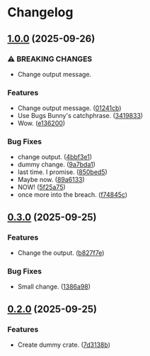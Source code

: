# Changelog

## [1.0.0](https://github.com/alisamji-ybor/dummy/compare/hello-world-v0.3.0...hello-world-v1.0.0) (2025-09-26)


### ⚠ BREAKING CHANGES

* Change output message.

### Features

* Change output message. ([01241cb](https://github.com/alisamji-ybor/dummy/commit/01241cbf375fd204488eb3577153bdecd9f64a92))
* Use Bugs Bunny's catchphrase. ([3419833](https://github.com/alisamji-ybor/dummy/commit/34198336648d4a3171ede1b1aa829c2a18eb26e3))
* Wow. ([e136200](https://github.com/alisamji-ybor/dummy/commit/e136200e01f9efcb679cdb60cb294f3032618450))


### Bug Fixes

* change output. ([4bbf3e1](https://github.com/alisamji-ybor/dummy/commit/4bbf3e1f4d7e177405fd1d51fdee76886f8b8a8d))
* dummy change. ([9a7bda1](https://github.com/alisamji-ybor/dummy/commit/9a7bda18cf780dedc6f59e26f61169ff1fd1fe44))
* last time. I promise. ([850bed5](https://github.com/alisamji-ybor/dummy/commit/850bed54b3d6ec2578a9aeb62b79cff80963f6be))
* Maybe now. ([89a6133](https://github.com/alisamji-ybor/dummy/commit/89a6133a0d5dade81d13d4aaab341b480d747590))
* NOW! ([5f25a75](https://github.com/alisamji-ybor/dummy/commit/5f25a758150c24b0aae5db1841c84c1c5dbeb099))
* once more into the breach. ([f74845c](https://github.com/alisamji-ybor/dummy/commit/f74845ccdc3349183ede68eb34ff867356fbd2ed))

## [0.3.0](https://github.com/alisamji-ybor/dummy/compare/hello-world-v0.2.0...hello-world-v0.3.0) (2025-09-25)


### Features

* Change the output. ([b827f7e](https://github.com/alisamji-ybor/dummy/commit/b827f7efb61b8e6e619f77ab4f6157d2edf82c7d))


### Bug Fixes

* Small change. ([1386a98](https://github.com/alisamji-ybor/dummy/commit/1386a98b45b51f9ef0563558f72d3999d73c8ee2))

## [0.2.0](https://github.com/alisamji-ybor/dummy/compare/hello-world-v0.1.0...hello-world-v0.2.0) (2025-09-25)


### Features

* Create dummy crate. ([7d3138b](https://github.com/alisamji-ybor/dummy/commit/7d3138baf1f9b06d48cd388ce7965bf6a4f45e72))
